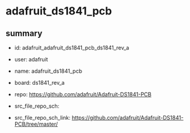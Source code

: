 # adafruit_ds1841_pcb
 
## summary 
* id: adafruit_adafruit_ds1841_pcb_ds1841_rev_a
* user: adafruit
* name: adafruit_ds1841_pcb
* board: ds1841_rev_a
* repo: https://github.com/adafruit/Adafruit-DS1841-PCB



* src_file_repo_sch: 
* src_file_repo_sch_link: https://github.com/adafruit/Adafruit-DS1841-PCB/tree/master/




